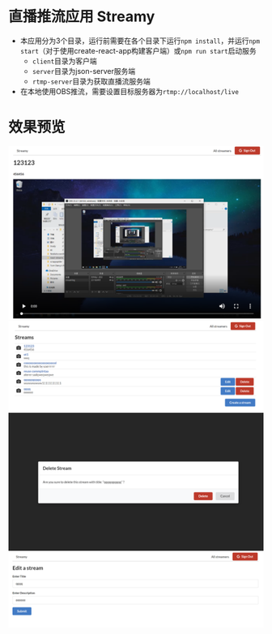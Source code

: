 # 直播推流应用 Streamy
+ 本应用分为3个目录，运行前需要在各个目录下运行`npm install`，并运行`npm start`（对于使用create-react-app构建客户端）或`npm run start`启动服务
   + `client`目录为客户端
   + `server`目录为json-server服务端
   + `rtmp-server`目录为获取直播流服务端
+ 在本地使用OBS推流，需要设置目标服务器为`rtmp://localhost/live`
   
# 效果预览
![image](https://github.com/LeeJiangWei/React-practice/blob/streams/foo1.png)
![image](https://github.com/LeeJiangWei/React-practice/blob/streams/foo2.png)
![image](https://github.com/LeeJiangWei/React-practice/blob/streams/foo3.png)
![image](https://github.com/LeeJiangWei/React-practice/blob/streams/foo4.png)
